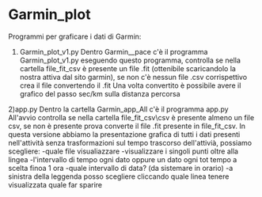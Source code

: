 # Garmin_plot
Programmi per graficare i dati di Garmin:

1) Garmin_plot_v1.py
Dentro Garmin__pace c'è il programma Garmin_plot_v1.py
eseguendo questo programma, controlla se nella cartella file_fit_csv è presente un file .fit (ottenibile scaricandolo la nostra attiva dal sito garmin),
se non c'è nessun file .csv corrispettivo crea il file convertendo il .fit
Una volta convertito è possibile avere il grafico del passo sec/km sulla distanza percorsa

2)app.py
Dentro la cartella Garmin_app_All c'è il programma app.py
All'avvio controlla se nella cartella file_fit_csv\csv  è presente almeno un file csv, se non è presente prova converte il file .fit presente in file_fit_csv.
In questa versione abbiamo la presentazione grafica di tutti i dati presenti nell'attività senza trasformazioni sul tempo trascorso dell'attivià, 
possiamo scegliere: 
	-quale file visualiazzare
	-visualizzare i singoli punti oltre alla lingea
	-l'intervallo di tempo ogni dato oppure un dato ogni tot tempo a scelta finoa 1 ora
	-quale intervallo di data? (da sistemare in orario)
 	-a sinistra della leggenda posso scegliere cliccando quale linea tenere visualizzata quale far sparire

